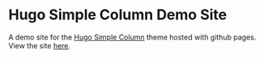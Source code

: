 # Hugo Simple Column Demo Site
A demo site for the [Hugo Simple Column](https://github.com/MaxwellBuchholz/hugo-simple-column) theme hosted with github pages.
<br>
View the site [here](https://maxwellbuchholz.github.io/hugo-simple-column-demo-site/).
